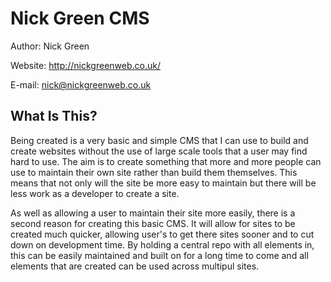 Nick Green CMS
=======================

Author: Nick Green


Website: http://nickgreenweb.co.uk/


E-mail: nick@nickgreenweb.co.uk


What Is This?
-------------

Being created is a very basic and simple CMS that I can use to build and create websites without the use of large scale tools that a user may find hard to use. The aim is to create something that more and more people can use to maintain their own site rather than build them themselves. This means that not only will the site be more easy to maintain but there will be less work as a developer to create a site.

As well as allowing a user to maintain their site more easily, there is a second reason for creating this basic CMS. It will allow for sites to be created much quicker, allowing user's to get there sites sooner and to cut down on development time. By holding a central repo with all elements in, this can be easily maintained and built on for a long time to come and all elements that are created can be used across multipul sites.
